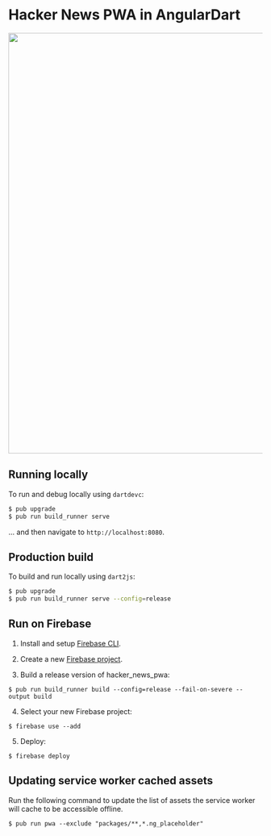 # Hacker News PWA in AngularDart 

<img width="834" src="https://user-images.githubusercontent.com/168174/36634757-57637b9a-195e-11e8-82f9-07c882f0471c.png">

## Running locally

To run and debug locally using `dartdevc`:

```bash
$ pub upgrade
$ pub run build_runner serve
```

... and then navigate to `http://localhost:8080`.

## Production build

To build and run locally using `dart2js`:

```bash
$ pub upgrade
$ pub run build_runner serve --config=release
```

## Run on Firebase

1. Install and setup [Firebase CLI](https://github.com/firebase/firebase-tools/).

2. Create a new [Firebase project](https://console.firebase.google.com/).

3. Build a release version of hacker_news_pwa:

```shell
$ pub run build_runner build --config=release --fail-on-severe --output build
```
4. Select your new Firebase project:
```shell
$ firebase use --add
```
5. Deploy:
```shell
$ firebase deploy
```

## Updating service worker cached assets

Run the following command to update the list of assets the service worker will
cache to be accessible offline.

```shell
$ pub run pwa --exclude "packages/**,*.ng_placeholder"
```

